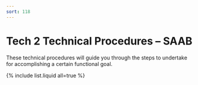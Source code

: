 ```yaml
---
sort: 118
---
```

# Tech 2 Technical Procedures – SAAB

These technical procedures will guide you through the steps to undertake for accomplishing a certain functional goal.

{% include list.liquid all=true %}
